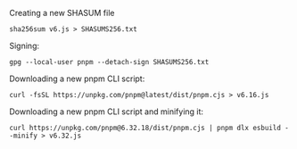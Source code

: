 Creating a new SHASUM file

```
sha256sum v6.js > SHASUMS256.txt
```

Signing:

```
gpg --local-user pnpm --detach-sign SHASUMS256.txt
```

Downloading a new pnpm CLI script:

```
curl -fsSL https://unpkg.com/pnpm@latest/dist/pnpm.cjs > v6.16.js
```

Downloading a new pnpm CLI script and minifying it:

```
curl https://unpkg.com/pnpm@6.32.18/dist/pnpm.cjs | pnpm dlx esbuild --minify > v6.32.js
```

